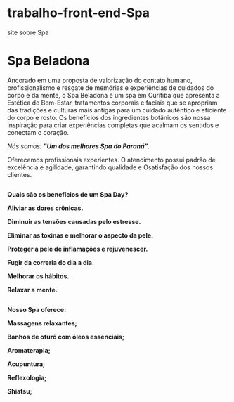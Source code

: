 # trabalho-front-end-Spa
site sobre Spa
<!DOCTYPE html>
<html lang="pt-br">
 <meta charset = "UTF-8"> 
  
<h1>Spa Beladona</h1>

<p> 
Ancorado em uma proposta de valorização do contato humano, profissionalismo e resgate de memórias e experiências de cuidados do corpo e da mente, o Spa Beladona é um spa em Curitiba que apresenta a Estética de Bem-Estar, tratamentos corporais e faciais que se apropriam das tradições e culturas mais antigas para um cuidado autêntico e eficiente do corpo e rosto. Os benefícios dos ingredientes botânicos são nossa inspiração para criar experiências completas que acalmam os sentidos e conectam o coração.</p>

<p><em> Nós somos: <strong>"Um dos melhores Spa do Paraná"</strong>.</em></p>

<p> Oferecemos profissionais experientes. 
    O atendimento possui padrão de excelência e agilidade, garantindo qualidade e Osatisfação dos nossos clientes.</p>

 <img src="https://solangefreire.com.br/wp-content/uploads/2019/07/2-5-768x493.jpg" alt="">
<p> <strong> Quais são os benefícios de um Spa Day? <strong></p>
<p> Aliviar as dores crônicas.</p>
<p> Diminuir as tensões causadas pelo estresse.</p>
<p> Eliminar as toxinas e melhorar o aspecto da pele.</p>
<p> Proteger a pele de inflamações e rejuvenescer.</p>
<p> Fugir da correria do dia a dia.</p>
<p> Melhorar os hábitos.</p>
<p> Relaxar a mente.</p>
 
 
<img src="https://images.e-tsw.com/_lib/b2b2c-sites/amr/sunmx21/img/servicios/your-spa-day/slider/6.jpg" alt="">
<p> <strong>Nosso Spa oferece: <strong></p>
 <p>Massagens relaxantes;</p>
 <p>Banhos de ofurô com óleos essenciais;</p>
 <p>Aromaterapia;</p>
 <p>Acupuntura;</p>
 <p>Reflexologia;</p>
 <p>Shiatsu;</p>  
  
  
  
  
  
</html>
